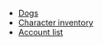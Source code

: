* [Dogs](https://github.com/DraciVik/theJSWay-exercises/blob/master/Chapter-09-Understand-Object-oriented-Programming/dogs.js)
* [Character inventory](https://github.com/DraciVik/theJSWay-exercises/blob/master/Chapter-09-Understand-Object-oriented-Programming/character_inventory.js)
* [Account list](https://github.com/DraciVik/theJSWay-exercises/blob/master/Chapter-09-Understand-Object-oriented-Programming/account_list.js)
